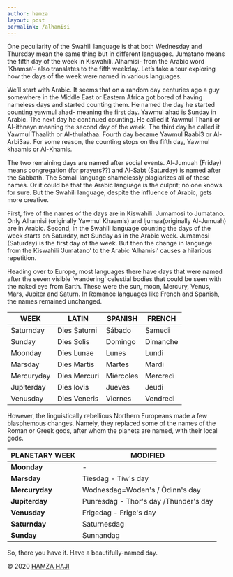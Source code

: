 ```yaml
---
author: hamza
layout: post
permalink: /alhamisi
---
```

One peculiarity of the Swahili
language is that both Wednesday and Thursday mean the same thing but in
different languages. Jumatano means the fifth day of the week in Kiswahili. Alhamisi-
from the Arabic word ‘Khamsa’- also translates to the fifth weekday. Let’s take
a tour exploring how the days of the week were named in various languages.



We’ll start with Arabic. It seems
that on a random day centuries ago a guy somewhere in the Middle East or Eastern
Africa got bored of having nameless days and started counting them. He named
the day he started counting yawmul ahad- meaning the first day. Yawmul ahad is
Sunday in Arabic. The next day he continued counting. He called it Yawmul
Thanii or Al-ithnayn meaning the second day of the week. The third day he
called it Yawmul Thaalith or Al-thulathaa. Fourth day became Yawmul Raabi3 or
Al-Arbi3aa. For some reason, the counting stops on the fifth day, Yawmul
khaamis or Al-Khamis. 



The two remaining days are named
after social events. Al-Jumuah (Friday) means congregation (for prayers??) and
Al-Sabt (Saturday) is named after the Sabbath. The Somali language shamelessly
plagiarizes all of these names. Or it could be that the Arabic
language is the culprit; no one knows for sure. But the Swahili language,
despite the influence of Arabic, gets more creative. 



First, five of the names of the days
are in Kiswahili: Jumamosi to Jumatano. Only Alhamisi (originally Yawmul
Khaamis) and Ijumaa(originally Al-Jumuah) are in Arabic. Second, in the Swahili
language counting the days of the week starts on Saturday, not Sunday as in the
Arabic week. Jumamosi (Saturday) is the first day of the week. But then the change
in language from the Kiswahili ‘Jumatano’ to the Arabic ‘Alhamisi’ causes a
hilarious repetition.



Heading over to Europe, most languages there have days that were named after the seven visible ‘wandering’ celestial
bodies that could be seen with the naked eye from Earth. These were the sun,
moon, Mercury, Venus, Mars, Jupiter and Saturn. In Romance languages like
French and Spanish, the names remained unchanged.



| WEEK | LATIN        | SPANISH   | FRENCH   |
|----------------|--------------|-----------|----------|
| Saturnday      | Dies Saturni | Sábado    | Samedi   |
| Sunday         | Dies Solis   | Domingo   | Dimanche |
| Moonday        | Dies Lunae   | Lunes     | Lundi    |
| Marsday        | Dies Martis  | Martes    | Mardi    |
| Mercuryday     | Dies Mercuri | Miércoles | Mercredi |
| Jupiterday     | Dies lovis   | Jueves    | Jeudi    |
| Venusday       | Dies Veneris | Viernes   | Vendredi |




However, the linguistically rebellious
Northern Europeans made a few blasphemous changes. Namely, they replaced some
of the names of the Roman or Greek gods, after whom the planets are named, with
their local gods.



 **PLANETARY WEEK** | **MODIFIED**                             
--------------------|------------------------------------------
 **Moonday**        |             -                             
 **Marsday**        | Tiesdag - Tiw's day                      
 **Mercuryday**     | Wodnesdag=Woden's / Ödinn's day         
 **Jupiterday**     | Punresdag \- Thor's day /Thunder's day 
 **Venusday**       | Frigedag - Frige's day                   
 **Saturnday**      | Saturnesdag                              
 **Sunday**         | Sunnandag                                





So, there you have it. Have a
beautifully-named day.

© 2020 <a class="small" href="/">HAMZA HAJI</a>


 



